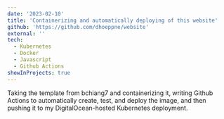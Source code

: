 ```yaml
---
date: '2023-02-10'
title: 'Containerizing and automatically deploying of this website'
github: 'https://github.com/dhoeppne/website'
external: ''
tech:
  - Kubernetes
  - Docker
  - Javascript
  - Github Actions
showInProjects: true
---
```


Taking the template from bchiang7 and containerizing it, writing Github Actions to automatically create, test, and deploy the image, and then pushing it to my DigitalOcean-hosted Kubernetes deployment.
